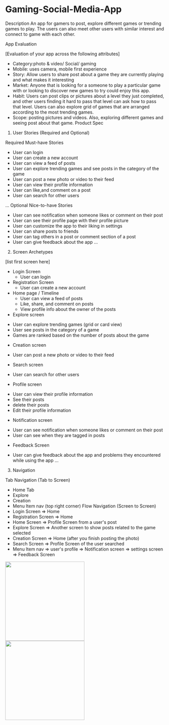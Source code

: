 # Gaming-Social-Media-App
Description
An app for gamers to post, explore different games or trending games to play. The users can also meet other users with similar interest and connect to game with each other.

App Evaluation

[Evaluation of your app across the following attributes]

- Category:photo & video/ Social/ gaming
- Mobile: uses camera, mobile first experience
- Story: Allow users to share post about a game they are currently playing and what makes it interesting 
- Market: Anyone that is looking for a someone to play a particular game with or looking to discover new games to try could enjoy this app.
- Habit: Users can post clips or pictures about a level they just completed, and other users finding it hard to pass that level can ask how to pass that           level. Users can also explore grid of games that are arranged according to the most trending games.
- Scope: posting pictures and videos. Also, exploring different games and seeing post about that game.
Product Spec

1. User Stories (Required and Optional)

Required Must-have Stories

- User can login
- User can create a new account
- User can view a feed of posts
- User can explore trending games and see posts in the category of the game
- User can post a new photo or video to their feed
- User can view their profile information
- User can like,and comment on a post
- User can search for other users

…
Optional Nice-to-have Stories

- User can see notification when someone likes or comment on their post
- User can see their profile page with their profile picture
- User can customize the app to their liking in settings
- User can share posts to friends
- User can tag others in a post or comment section of a post
- User can give feedback about the app
…
2. Screen Archetypes

[list first screen here]
- Login Screen
  * User can login
- Registration Screen
  * User can create a new account
- Home page / Timeline
  * User can view a feed of posts
  * Like, share, and comment on posts
  * View profile info about the owner of the posts
- Explore screen
 * User can explore trending games (grid or card view)
 * User see posts in the category of a game
 * Games are ranked based on the number of posts about the game
- Creation screen
 * User can post a new photo or video to their feed
- Search screen
 * User can search for other users
- Profile screen
 * User can view their profile information
 * See their posts
 * delete their posts
 * Edit their profile information
- Notification screen
 * User can see notification when someone likes or comment on their post
 * User can see when they are tagged in posts
- Feedback Screen
 * User can give feedback about the app and problems they encountered while using the app
…
3. Navigation

Tab Navigation (Tab to Screen)
- Home Tab
- Explore
- Creation
- Menu Item nav (top right corner)
Flow Navigation (Screen to Screen)
- Login Screen
 => Home
- Registration Screen
 => Home
- Home Screen 
 => Profile Screen from a user's post 
- Explore Screen
 => Another screen to show posts related to the game selected
- Creation Screen
 => Home (after you finish posting the photo)
- Search Screen
 => Profile Screen of the user searched
- Menu Item nav
 => user's profile
 => Notification screen
 => settings screen
 => Feedback Screen
 
<img src="https://github.com/ayo0620/Gaming-Social-Media-App/commit/0830a91d117257fa42c08a11f50e2b8404ed24c5" width=250><br>
<img src="https://github.com/ayo0620/Gaming-Social-Media-App/commit/b7f8b0651f43556d5bbac540f187d9a56a59982c" width=250><br>
